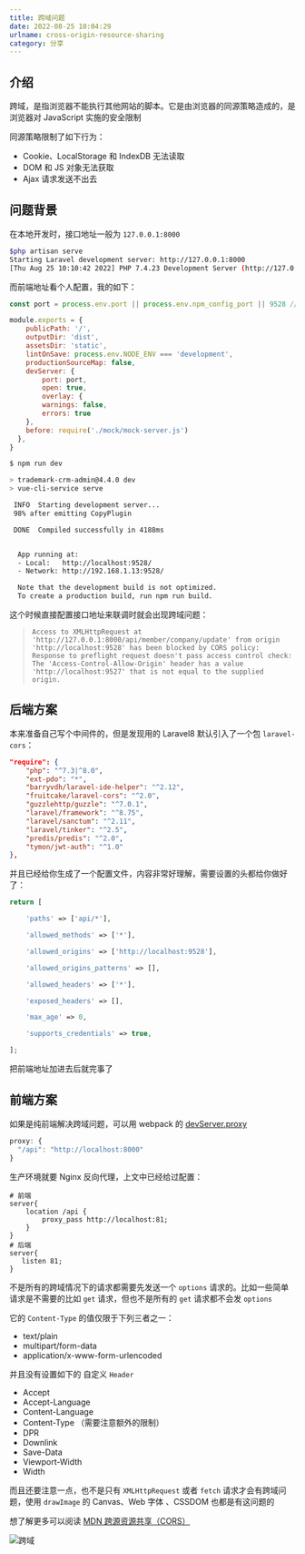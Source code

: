 ```yaml
---
title: 跨域问题
date: 2022-08-25 10:04:29
urlname: cross-origin-resource-sharing
category: 分享
---
```


## 介绍

跨域，是指浏览器不能执行其他网站的脚本。它是由浏览器的同源策略造成的，是浏览器对 JavaScript 实施的安全限制

同源策略限制了如下行为：

- Cookie、LocalStorage 和 IndexDB 无法读取
- DOM 和 JS 对象无法获取
- Ajax 请求发送不出去

<!--more-->

## 问题背景

在本地开发时，接口地址一般为 `127.0.0.1:8000`

```bash
$php artisan serve
Starting Laravel development server: http://127.0.0.1:8000
[Thu Aug 25 10:10:42 2022] PHP 7.4.23 Development Server (http://127.0.0.1:8000) started
```

而前端地址看个人配置，我的如下：

```js vue.config.js
const port = process.env.port || process.env.npm_config_port || 9528 // dev port

module.exports = {
    publicPath: '/',
    outputDir: 'dist',
    assetsDir: 'static',
    lintOnSave: process.env.NODE_ENV === 'development',
    productionSourceMap: false,
    devServer: {
        port: port,
        open: true,
        overlay: {
        warnings: false,
        errors: true
    },
    before: require('./mock/mock-server.js')
  },
}
```

```bash
$ npm run dev

> trademark-crm-admin@4.4.0 dev
> vue-cli-service serve

 INFO  Starting development server...
 98% after emitting CopyPlugin

 DONE  Compiled successfully in 4188ms


  App running at:
  - Local:   http://localhost:9528/ 
  - Network: http://192.168.1.13:9528/

  Note that the development build is not optimized.
  To create a production build, run npm run build.
```

这个时候直接配置接口地址来联调时就会出现跨域问题：

> `Access to XMLHttpRequest at 'http://127.0.0.1:8000/api/member/company/update' from origin 'http://localhost:9528' has been blocked by CORS policy: Response to preflight request doesn't pass access control check: The 'Access-Control-Allow-Origin' header has a value 'http://localhost:9527' that is not equal to the supplied origin.`

## 后端方案

本来准备自己写个中间件的，但是发现用的 Laravel8 默认引入了一个包 `laravel-cors`：

```json
"require": {
    "php": "^7.3|^8.0",
    "ext-pdo": "*",
    "barryvdh/laravel-ide-helper": "^2.12",
    "fruitcake/laravel-cors": "^2.0",
    "guzzlehttp/guzzle": "^7.0.1",
    "laravel/framework": "^8.75",
    "laravel/sanctum": "^2.11",
    "laravel/tinker": "^2.5",
    "predis/predis": "^2.0",
    "tymon/jwt-auth": "^1.0"
},
```

并且已经给你生成了一个配置文件，内容非常好理解，需要设置的头都给你做好了：

```php cors.php
return [

    'paths' => ['api/*'],

    'allowed_methods' => ['*'],

    'allowed_origins' => ['http://localhost:9528'],

    'allowed_origins_patterns' => [],

    'allowed_headers' => ['*'],

    'exposed_headers' => [],

    'max_age' => 0,

    'supports_credentials' => true,

];
```

把前端地址加进去后就完事了

## 前端方案

如果是纯前端解决跨域问题，可以用 webpack 的 [devServer.proxy](https://www.webpackjs.com/configuration/dev-server/#devserver-proxy)

```js
proxy: {
  "/api": "http://localhost:8000"
}
```

生产环境就要 Nginx 反向代理，上文中已经给过配置：

```nginx
# 前端
server{
    location /api {
        proxy_pass http://localhost:81;
    }
}
# 后端
server{
   listen 81;
}
```

不是所有的跨域情况下的请求都需要先发送一个 `options` 请求的。比如一些简单请求是不需要的比如 `get` 请求，但也不是所有的 `get` 请求都不会发 `options`

它的 `Content-Type` 的值仅限于下列三者之一：

- text/plain
- multipart/form-data
- application/x-www-form-urlencoded

并且没有设置如下的 自定义 `Header`

- Accept
- Accept-Language
- Content-Language
- Content-Type （需要注意额外的限制）
- DPR
- Downlink
- Save-Data
- Viewport-Width
- Width

而且还要注意一点，也不是只有 `XMLHttpRequest` 或者 `fetch` 请求才会有跨域问题，使用 `drawImage` 的 Canvas、Web 字体 、CSSDOM 也都是有这问题的

想了解更多可以阅读 [MDN 跨源资源共享（CORS）](https://developer.mozilla.org/zh-CN/docs/Web/HTTP/CORS)

![跨域](https://i.imgtg.com/2022/08/25/ZavMM.png)
